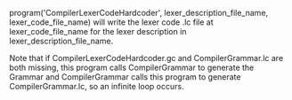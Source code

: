program('CompilerLexerCodeHardcoder', lexer_description_file_name, lexer_code_file_name) will write the lexer code .lc file at lexer_code_file_name for the lexer description in lexer_description_file_name.

Note that if CompilerLexerCodeHardcoder.gc and CompilerGrammar.lc are both missing, this program calls CompilerGrammar to generate the Grammar and CompilerGrammar calls this program to generate CompilerGrammar.lc, so an infinite loop occurs.